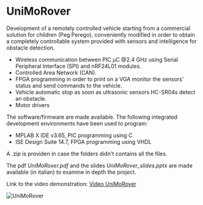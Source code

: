 # UniMoRover

Development of a remotely controlled vehicle starting from a commercial solution for children (Peg Perego), conveniently modified in order to obtain a completely controllable system provided with sensors and intelligence for obstacle detection.
* Wireless communication between PIC μC @2.4 GHz using Serial Peripheral Interface (SPI) and nRF24L01 modules.
* Controlled Area Network (CAN).
* FPGA programming in order to print on a VGA monitor the sensors’ status and send commands to the vehicle.
* Vehicle automatic stop as soon as ultrasonic sensors HC-SR04s detect an obstacle.
* Motor drivers

The software/firmware are made available. 
The following integrated development environments have been used to program:
* MPLAB X IDE v3.65, PIC programming using C
* ISE Design Suite 14.7, FPGA programming using VHDL

A .zip is providen in case the folders didn't contains all the files. 

The pdf *UniMoRover.pdf* and the slides *UniMoRover_slides.pptx* are made available (in italian) to examine in depth the project.

Link to the video demonstration: [Video UniMoRover](https://drive.google.com/file/d/15m4ykpq-TjEOaIIhjdyY90AE6_lhhyMw/view?usp=sharing)

![UniMoRover](https://i.imgur.com/HacAzaw.jpg)
